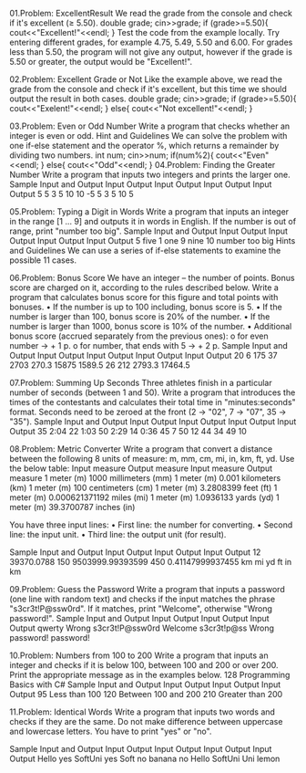 01.Problem: ExcellentResult
We read the grade from the console and check if it's excellent (≥ 5.50).
double grade;
cin>>grade;
if (grade>=5.50){
cout<<"Excellent!"<<endl;
}
Test the code from the example locally. Try entering different grades, for example 4.75, 5.49, 5.50
and 6.00. For grades less than 5.50, the program will not give any output, however if the grade is
5.50 or greater, the output would be "Excellent!".

02.Problem: Excellent Grade or Not
Like the example above, we read the grade from the console and check if it's excellent, but this time 
we should output the result in both cases.
double grade;
cin>>grade;
if (grade>=5.50){
cout<<"Exelent!"<<endl;
}
else{
cout<<"Not excellent!"<<endl;
}

03.Problem: Even or Odd Number
Write a program that checks whether an integer is even or odd.
Hint and Guidelines
We can solve the problem with one if-else statement and the operator %, which returns a remainder 
by dividing two numbers.
int num;
cin>>num;
if(num%2){
 cout<<"Even"<<endl;
}
else{
 cout<<"Odd"<<endl;
}
04.Problem: Finding the Greater Number
Write a program that inputs two integers and prints the larger one.
Sample Input and Output
Input Output Input Output Input Output Input Output 
5     5      3     5      10    10     -5    5
3            5            10           5

05.Problem: Typing a Digit in Words
Write a program that inputs an integer in the range [1 ... 9] and outputs it in words in English. If the 
number is out of range, print "number too big".
Sample Input and Output
Input Output Input Output Input Output Input Output 
5     five   1     one    9     nine   10    number too big
Hints and Guidelines
We can use a series of if-else statements to examine the possible 11 cases.

06.Problem: Bonus Score
We have an integer – the number of points. Bonus score are charged on it, according to the rules 
described below. Write a program that calculates bonus score for this figure and total points with 
bonuses.
• If the number is up to 100 including, bonus score is 5.
• If the number is larger than 100, bonus score is 20% of the number.
• If the number is larger than 1000, bonus score is 10% of the number.
• Additional bonus score (accrued separately from the previous ones):
o for even number → + 1 p.
o for number, that ends with 5 → + 2 p.
Sample Input and Output
Input Output Input Output Input Output Input Output 
20    6      175   37     2703  270.3  15875 1589.5
      26           212          2793.3       17464.5

07.Problem: Summing Up Seconds
Three athletes finish in a particular number of seconds (between 1 and 50). Write a program that 
introduces the times of the contestants and calculates their total time in "minutes:seconds" format. 
Seconds need to be zeroed at the front (2 -> "02", 7 -> "07", 35 -> "35").
Sample Input and Output
Input Output Input Output Input Output Input Output 
35    2:04   22    1:03   50    2:29   14    0:36
45           7            50           12
44           34           49           10

08.Problem: Metric Converter
Write a program that convert a distance between the following 8 units of measure: m, mm, cm, mi, in, 
km, ft, yd. Use the below table:
Input measure Output measure            Input measure Output measure 
1 meter (m)   1000 millimeters (mm)     1 meter (m)   0.001 kilometers (km)
1 meter (m)   100 centimeters (cm)      1 meter (m)   3.2808399 feet (ft)
1 meter (m)   0.000621371192 miles (mi) 1 meter (m)   1.0936133 yards (yd)
1 meter (m)   39.3700787 inches (in)

You have three input lines:
• First line: the number for converting.
• Second line: the input unit.
• Third line: the output unit (for result).

Sample Input and Output
Input Output      Input Output           Input Output 
12    39370.0788  150   9503999.99393599 450   0.41147999937455
km                mi                     yd
ft                in                     km

09.Problem: Guess the Password
Write a program that inputs a password (one line with random text) and checks if the input matches
the phrase "s3cr3t!P@ssw0rd". If it matches, print "Welcome", otherwise "Wrong password!".
Sample Input and Output
Input  Output      Input          Output      Input       Output 
qwerty Wrong      s3cr3t!P@ssw0rd Welcome     s3cr3t!p@ss Wrong password!
       password!                  

10.Problem: Numbers from 100 to 200
Write a program that inputs an integer and checks if it is below 100, between 100 and 200 or over 
200. Print the appropriate message as in the examples below.
128 Programming Basics with C#
Sample Input and Output
Input Output        Input Output              Input Output 
95    Less than 100 120   Between 100 and 200 210   Greater than 200

11.Problem: Identical Words
Write a program that inputs two words and checks if they are the same. Do not make difference 
between uppercase and lowercase letters. You have to print "yes" or "no".

Sample Input and Output
Input Output Input   Output Input Output Input  Output 
Hello yes    SoftUni yes    Soft  no     banana no
Hello        SoftUni        Uni          lemon







      


